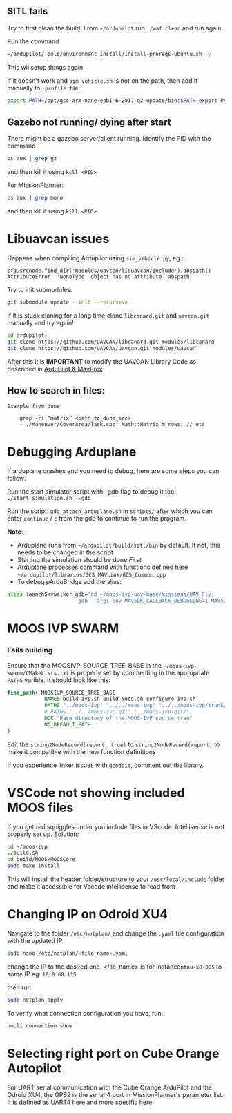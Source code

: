 


## SITL fails

Try to first clean the build.  From `~/ardupilot` run `./waf clean` and run again.

Run the command 


```bash
~/ardupilot/Tools/environment_install/install-prereqs-ubuntu.sh -y
```

This wil setup things again.

If it doesn't work and `sim_vehicle.sh` is not on the path, then add it manually to `.profile `file:

```bash
export PATH=/opt/gcc-arm-none-eabi-6-2017-q2-update/bin:$PATH export PATH=$HOME/ardupilot/Tools/autotest:$PATH
```




## Gazebo not running/ dying after start

There might be a gazebo server/client running. Identify the PID with the command

```bash
ps aux | grep gz
```
and then kill it using `kill <PID>`

For MissionPlanner: 

```bash
ps aux | grep mono
```
	
and then kill it using `kill <PID>`


# Libuavcan issues

Happens when compiling Ardupilot using `sim_vehicle.py`, eg.:

    cfg.srcnode.find_dir('modules/uavcan/libuavcan/include').abspath()
	AttributeError: 'NoneType' object has no attribute 'abspath

Try to init submodules:
```bash
git submodule update --init --recursive
```

If it is stuck cloning for a long time clone `libcanard.git` and `uavcan.git` manually and try again!
```bash
cd ardupilot;
git clone https://github.com/UAVCAN/libcanard.git modules/libcanard
git clone https://github.com/UAVCAN/uavcan.git modules/uavcan
```

After this it is **IMPORTANT** to modify the UAVCAN Library Code as described in [ArduPilot & MavProx](ArduPilot%20&%20MavProx.md)


## How to search in files:

	Example from dune
	
		grep -ri “matrix” <path_to_dune_src>
		- ./Maneuver/CoverArea/Task.cpp: Math::Matrix m_rows; // etc




# Debugging Arduplane

If arduplane crashes and you need to debug, here are some steps you can follow:

Run the start simulator script  with -gdb flag to debug it too: `./start_simulation.sh --gdb` 

Run the script: `gdb_attach_arduplane.sh` in `scripts/` after which you can enter `continue`  / `c` from the gdb to continue to run the program.


**Note**: 
- Arduplane runs from `~/ardupilot/build/sitl/bin` by default. If not, this needs to be changed in the script
- Starting the simulation should be done *First*
- Arduplane processes command with functions defined here `~/ardupilot/libraries/GCS_MAVLink/GCS_Common.cpp`
- To debug pArduBridge  add the alias:
  
```bash
alias launchSkywalker_gdb='cd ~/moos-ivp-uav-base/missions/UAV_Fly;
                       gdb --args env MAVSDK_CALLBACK_DEBUGGING=1 MAVSDK_COMMAND_DEBUGGING=1 MAVSDK_PARAMETER_DEBUGGING=1 pArduBridge targ_skywalker.moos;'
```


# MOOS IVP SWARM

### Fails building

Ensure that the MOOSIVP_SOURCE_TREE_BASE in the `~/moos-ivp-swarm/CMakeLists.txt` is properly set by commenting in the appropriate `PATHS` varible. It should look like this:

```cmake
find_path( MOOSIVP_SOURCE_TREE_BASE
			NAMES build-ivp.sh build-moos.sh configure-ivp.sh
			PATHS "../moos-ivp" "../../moos-ivp" "../../moos-ivp/trunk/" "../moos-ivp/trunk/"
			# PATHS "../../moos-ivp-git" "../moos-ivp-git/"
			DOC "Base directory of the MOOS-IvP source tree"
			NO_DEFAULT_PATH
)
```

Edit the `string2NodeRecord(report, true)` to `string2NodeRecord(report)` to make it compatible with the new function definitions

If you experience linker issues with `geodaid`, comment out the library.




# VSCode not showing included MOOS files

If you get red squiggles under you include files in VScode. Intellisense is not properly set up.
Solution: 
```bash
cd ~/moos-ivp
./build.sh
cd build/MOOS/MOOSCore
sudo make install
```
This will install the header folder/structure to your `/usr/local/include` folder and make it accessible for Vscode intellisense to read from

# Changing IP on Odroid XU4

Navigate to the folder `/etc/netplan/` and change the `.yaml` file  configuration with the updated IP

```bash
sudo nano /etc/netplan/<file_name>.yaml
```
change the IP to the desired one. <file_name> is for instance`ntnu-x8-005`
to some IP eg: `10.0.60.115`

then run 
```bash
sudo netplan apply
```
To verify what connection configuration you have, run:

```bash
nmcli connection show
```

# Selecting right port on Cube Orange Autopilot

For UART serial communication with the Cube Orange ArduPilot and the Odroid XU4, the GPS2 is the serial 4 port in MissionPlanner's parameter list.  It is defined as UART4  [here](https://docs.cubepilot.org/user-guides/autopilot/the-cube-module-overview) and more spesific [here](https://ardupilot.org/plane/docs/common-serial-options.html)
